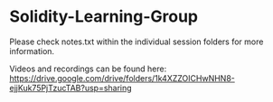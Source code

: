 # Solidity-Learning-Group

Please check notes.txt within the individual session folders for more information.

Videos and recordings can be found here: 
https://drive.google.com/drive/folders/1k4XZZOICHwNHN8-ejjKuk75PjTzucTAB?usp=sharing

